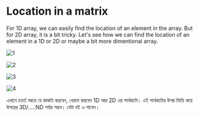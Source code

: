 # Location in a matrix 

For 1D array, we can easily find the location of an element in the array. But for 2D array, it is a bit tricky. Let's see how we can find the location of an element in a 1D or 2D or maybe a bit more dimentional array.

![1](https://github.com/SharafatKarim/logs/assets/93897936/2d2927f6-a8ef-4c62-b3d5-09769725efe2)

![2](https://github.com/SharafatKarim/logs/assets/93897936/788d348c-af0a-4d75-9a46-28bef37804ab)

![3](https://github.com/SharafatKarim/logs/assets/93897936/02ba81a7-6332-42fc-9c28-001d78fad36f)

![4](https://github.com/SharafatKarim/logs/assets/93897936/89395a62-f138-4cd5-b5eb-72f6619a7399)

এখানে চতর্ত নম্বরে যে কাজটা করবেন, খেয়াল করবেন 1D আর 2D এর পার্থক্যটা। এই পার্থক্যটার উপর ভিত্তি করে উপরের 3D/.....ND পর্যন্ত সম্ভব। যেটা বই এ পাবেন।
